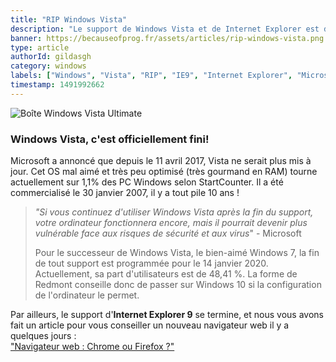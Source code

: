 ```yaml
---
title: "RIP Windows Vista"
description: "Le support de Windows Vista et de Internet Explorer est désormais fini"
banner: https://becauseofprog.fr/assets/articles/rip-windows-vista.png
type: article
authorId: gildasgh
category: windows
labels: ["Windows", "Vista", "RIP", "IE9", "Internet Explorer", "Microsoft"]
timestamp: 1491992662
---
```


 ![Boîte Windows Vista Ultimate](https://img.generation-nt.com/boite-windows-vista-ultimate_00FA000000043641.png)

### Windows Vista, c'est officiellement fini!

 Microsoft a annoncé que depuis le 11 avril 2017, Vista ne serait plus mis à jour. Cet OS mal aimé et très peu optimisé (très gourmand en RAM) tourne actuellement sur 1,1% des PC Windows selon StartCounter. Il a été commercialisé le 30 janvier 2007, il y a tout pile 10 ans !

 
>  *"Si vous continuez d'utiliser Windows Vista après la fin du support, votre ordinateur fonctionnera encore, mais il pourrait devenir plus vulnérable face aux risques de sécurité et aux virus*" - Microsoft
> 
>   Pour le successeur de Windows Vista, le bien-aimé Windows 7, la fin de tout support est programmée pour le 14 janvier 2020. Actuellement, sa part d'utilisateurs est de 48,41 %. La forme de Redmont conseille donc de passer sur Windows 10 si la configuration de l'ordinateur le permet.

 Par ailleurs, le support d'**Internet Explorer 9** se termine, et nous vous avons fait un article pour vous conseiller un nouveau navigateur web il y a quelques jours :  
 ["Navigateur web : Chrome ou Firefox ?"](https://becauseofprog.cf/blog/chrome-ou-firefox-15) 
